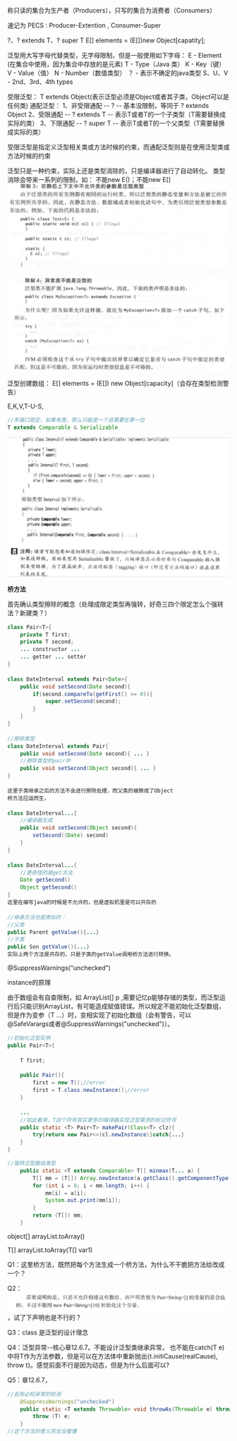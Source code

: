 称只读的集合为生产者（Producers），只写的集合为消费者（Consumers）

速记为 PECS : Producer-Extention , Consumer-Super



 ?、? extends T、? super T E\[\] elements = \(E\[\]\)new Object\[capatity\];



泛型用大写字母代替类型，无字母限制，但是一般使用如下字母： E - Element \(在集合中使用，因为集合中存放的是元素\) T - Type（Java 类） K - Key（键） V - Value（值） N - Number（数值类型） ？ - 表示不确定的java类型 S、U、V - 2nd、3rd、4th types

受限泛型： T extends Object\(表示泛型必须是Object或者其子类，Object可以是任何类\) 通配泛型： 1、非受限通配 -- ? -- 基本没限制，等同于 ? extends Object 2、受限通配 -- ? extends T -- 表示T或者T的一个子类型（T需要替换成实际的类） 3、下限通配 -- ? super T -- 表示T或者T的一个父类型（T需要替换成实际的类）

受限泛型是指定义泛型相关类或方法时候的约束，而通配泛型则是在使用泛型类或方法时候的约束

泛型只是一种约束，实际上还是类型消除的，只是编译器进行了自动转化。 类型消除会带来一系列的限制，如： 不能new E\(\)；不能new E\[\] ![&#x6355;&#x83B7;.PNG](./泛型-静态参数限定.png)

![&#x6355;&#x83B7;.PNG](./泛型-异常限制.png)

泛型创建数组： E\[\] elements = \(E\[\]\) new Object\[capacity\]（会存在类型检测警告）



E,K,V,T-U-S,

```java
//多接口限定，如果有类，那么只能是一个且需要在第一位
T extends Comparable & Serializable
```

![2018420-154411.jpg](./泛型-接口限制.jpg)

**桥方法** 

首先确认类型擦除的概念（处理成限定类型再强转，好奇三四个限定怎么个强转法？新建类？）

```java
class Pair<T>{
    private T first;
    private T second;
    ... constructor ...
    ... getter ... setter
}

class DateInterval extends Pair<Date>{
    public void setSecond(Date second){
        if(second.compareTo(getFirst() >= 0)){
            super.setSecond(second);
        }
    }
}

//擦除类型
class DateInterval extends Pair{
    public void setSecond(Date second){ ... }
    //擦除类型的pair中
    public void setSecond(Object second){ ... }
}

这里子类继承之后的方法不会进行擦除处理，而父类的被擦成了Object
桥方法应运而生，

class DateInterval...{
    //编译器生成
    public void setSecond(Object second){
        setSecond((Date) second)
    }
}

class DateInterval...{
    //更奇怪的是get方法
    Date getSecond()
    Object getSecond()
}
这里在编写java的时候是不允许的，但是虚拟机里是可以共存的

//继承方法也是类似的：
//父类
public Parent getValue(){...}
//子类
public Son getValue(){...}
实际上两个方法是共存的，只是子类的getValue调用桥方法进行转换。
```

@SuppressWarnings\("unchecked"\)

instance的原理

由于数组会有自查限制，如 ArrayList\[\] p ,需要记忆p能够存储的类型，而泛型运行后只能识别ArrayList，有可能造成赋值错误。所以规定不能初始化泛型数组，但是作为变参（T ...）时，变相实现了初始化数组（会有警告，可以@SafeVarargs或者@SuppressWarnings\("unchecked"\)）。

```java
//初始化泛型实例
public Pair<T>{

    T first;

    public Pair(){
        first = new T();//error
        first = T.class.newInstance();//error
    }

    ...
    //如此看来，T这个符号其实更多的编译器实现泛型需求的标记符号
    public static <T> Pair<T> makePair(Class<T> clz){
        try{return new Pair<>(cl.newInstance)}catch{...}
    }
}
```

```java
//强转泛型数组类型
    public static <T extends Comparable> T[] minmax(T... a) {
        T[] mm = (T[]) Array.newInstance(a.getClass().getComponentType(), 2);
        for (int i = 0; i < mm.length; i++) {
            mm[i] = a[i];
            System.out.print(mm[i]);
        }
        return (T[]) mm;
    }
```

object\[\] arrayList.toArray\(\)

 T\[\] arrayList.toArray\(T\[\] var1\)

Q1：这里桥方法，既然把每个方法生成一个桥方法，为什么不干脆把方法给改成一个？

Q2：![2018423-110407.jpg](./泛型-数组声明.jpg)，试了下声明也是不行的？

Q3：class 是泛型的设计理念

Q4：泛型异常--核心章12.6.7。不能设计泛型类继承异常， 也不能在catch\(T e\)中将T作为方法参数，但是可以在方法体中重新抛出{t.initiCause\(realCause\), throw t}。感觉前面不行是因为动态，但是为什么后面可以?

Q5：章12.6.7，

```java
//去除必检异常的检测
    @SuppressWarnings("unchecked")
    public static <T extends Throwable> void throwAs(Throwable e) throws T {
        throw (T) e;
    }
//这个方法的意义完全没看懂
```

